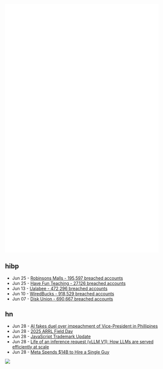![Metrics](https://raw.githubusercontent.com/phixion/phixion/master/metrics.svg)

## hibp

<!--
for https://github.com/phixion/phixion/blob/main/.github/workflows/feeds.yml
-->
<!--START_SECTION:haveibeenpwnd-->
- Jun 25 - [Robinsons Malls - 195,597 breached accounts](https://haveibeenpwned.com/Breach/RobinsonsMalls)
- Jun 25 - [Have Fun Teaching - 27,126 breached accounts](https://haveibeenpwned.com/Breach/HaveFunTeaching)
- Jun 13 - [Ualabee - 472,296 breached accounts](https://haveibeenpwned.com/Breach/Ualabee)
- Jun 10 - [WiredBucks - 918,529 breached accounts](https://haveibeenpwned.com/Breach/WiredBucks)
- Jun 07 - [Disk Union - 690,667 breached accounts](https://haveibeenpwned.com/Breach/DiskUnion)
<!--END_SECTION:haveibeenpwnd-->

## hn

<!--
for https://github.com/phixion/phixion/blob/main/.github/workflows/feeds.yml
-->
<!--START_SECTION:hn-->
- Jun 28 - [AI fakes duel over impeachment of Vice-President in Phillipines](https://factcheck.afp.com/doc.afp.com.63ZF9CP)
- Jun 28 - [2025 ARRL Field Day](https://www.arrl.org/field-day)
- Jun 28 - [JavaScript Trademark Update](https://deno.com/blog/deno-v-oracle4)
- Jun 28 - [Life of an inference request (vLLM V1): How LLMs are served efficiently at scale](https://www.ubicloud.com/blog/life-of-an-inference-request-vllm-v1)
- Jun 28 - [Meta Spends $14B to Hire a Single Guy](https://theahura.substack.com/p/tech-things-meta-spends-14b-to-hire)
<!--END_SECTION:hn-->

<!--
for https://yhype.me
-->
![](https://hit.yhype.me/github/profile?user_id=13013670)
